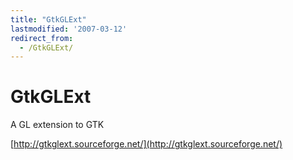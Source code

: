 ```yaml
---
title: "GtkGLExt"
lastmodified: '2007-03-12'
redirect_from:
  - /GtkGLExt/
---
```


GtkGLExt
========

A GL extension to GTK

[http://gtkglext.sourceforge.net/](http://gtkglext.sourceforge.net/)
